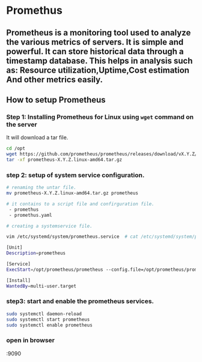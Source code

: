 # Promethus
Prometheus is a monitoring tool used to analyze the various metrics of servers.
It is simple and powerful. It can store historical data through a timestamp database. This helps in analysis such as: Resource utilization,Uptime,Cost estimation And other metrics easily.
---
## How to setup Prometheus
### Step 1: Installing Prometheus for Linux using `wget` command on the server
It will download a tar file.

```bash
cd /opt
wget https://github.com/prometheus/prometheus/releases/download/vX.Y.Z/prometheus-X.Y.Z.linux-amd64.tar.gz
tar -xf prometheus-X.Y.Z.linux-amd64.tar.gz
```

### step 2: setup of system service configuration.

```bash
# renaming the untar file.
mv prometheus-X.Y.Z.linux-amd64.tar.gz prometheus

# it contains to a script file and confirguration file.
 - promethus   
 - promethus.yaml

# creating a systemservice file.

vim /etc/systemd/system/prometheus.service  # cat /etc/systemd/system/prometheus.service

[Unit]
Description=prometheus

[Service]
ExecStart=/opt/prometheus/prometheus --config.file=/opt/prometheus/prometheus.yml

[Install]
WantedBy=multi-user.target

```
### step3: start and enable the prometheus services.
 ```bash
sudo systemctl daemon-reload
sudo systemctl start prometheus
sudo systemctl enable prometheus
```

### open in browser
 <publicip>:9090
